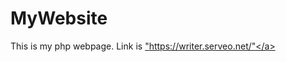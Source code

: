 # MyWebsite
This is my php webpage.
Link is <a href="https://writer.serveo.net">"https://writer.serveo.net/"</a>
